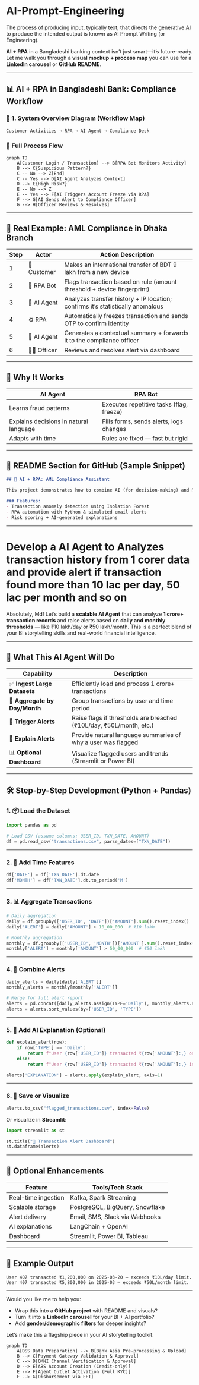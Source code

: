 # AI-Prompt-Engineering
The process of producing input, typically text, that directs the generative AI to produce the intended output is known as AI Prompt Writing (or Engineering).

**AI + RPA** in a Bangladeshi banking context isn’t just smart—it’s future-ready. Let me walk you through a **visual mockup + process map** you can use for a **LinkedIn carousel** or **GitHub README**.

---

## 📊 AI + RPA in Bangladeshi Bank: Compliance Workflow

### 🧩 1. System Overview Diagram (Workflow Map)

```
Customer Activities → RPA → AI Agent → Compliance Desk
```

### 🔁 Full Process Flow

```mermaid
graph TD
    A[Customer Login / Transaction] --> B[RPA Bot Monitors Activity]
    B --> C{Suspicious Pattern?}
    C -- No --> Z[End]
    C -- Yes --> D[AI Agent Analyzes Context]
    D --> E{High Risk?}
    E -- No --> Z
    E -- Yes --> F[AI Triggers Account Freeze via RPA]
    F --> G[AI Sends Alert to Compliance Officer]
    G --> H[Officer Reviews & Resolves]
```

---

## 💼 Real Example: AML Compliance in Dhaka Branch

| Step | Actor        | Action Description                                                         |
|------|--------------|------------------------------------------------------------------------------|
| 1    | 🧍 Customer   | Makes an international transfer of BDT 9 lakh from a new device             |
| 2    | 🤖 RPA Bot    | Flags transaction based on rule (amount threshold + device fingerprint)     |
| 3    | 🧠 AI Agent   | Analyzes transfer history + IP location; confirms it’s statistically anomalous |
| 4    | ⚙️ RPA        | Automatically freezes transaction and sends OTP to confirm identity         |
| 5    | 🧠 AI Agent   | Generates a contextual summary + forwards it to the compliance officer      |
| 6    | 🧑‍💼 Officer   | Reviews and resolves alert via dashboard                                   |

---

## 🧠 Why It Works

| AI Agent                              | RPA Bot                                |
|---------------------------------------|----------------------------------------|
| Learns fraud patterns                 | Executes repetitive tasks (flag, freeze)|
| Explains decisions in natural language| Fills forms, sends alerts, logs changes |
| Adapts with time                      | Rules are fixed — fast but rigid        |

---

## 🔖 README Section for GitHub (Sample Snippet)

```markdown
## 🤖 AI + RPA: AML Compliance Assistant

This project demonstrates how to combine AI (for decision-making) and RPA (for task execution) in a Bangladeshi retail bank’s AML workflow.

### Features:
- Transaction anomaly detection using Isolation Forest
- RPA automation with Python & simulated email alerts
- Risk scoring + AI-generated explanations
```

---

# Develop a AI Agent to Analyzes transaction history from 1 corer data and provide alert if transaction found more than 10 lac per day, 50 lac per month and so on

Absolutely, Md! Let’s build a **scalable AI Agent** that can analyze **1 crore+ transaction records** and raise alerts based on **daily and monthly thresholds** — like ₹10 lakh/day or ₹50 lakh/month. This is a perfect blend of your BI storytelling skills and real-world financial intelligence.

---

## 🧠 What This AI Agent Will Do

| Capability                         | Description                                                                 |
|-----------------------------------|-----------------------------------------------------------------------------|
| ✅ **Ingest Large Datasets**       | Efficiently load and process 1 crore+ transactions                          |
| 📅 **Aggregate by Day/Month**      | Group transactions by user and time period                                 |
| 🚨 **Trigger Alerts**              | Raise flags if thresholds are breached (₹10L/day, ₹50L/month, etc.)        |
| 🧾 **Explain Alerts**              | Provide natural language summaries of why a user was flagged               |
| 📊 **Optional Dashboard**          | Visualize flagged users and trends (Streamlit or Power BI)                 |

---

## 🛠️ Step-by-Step Development (Python + Pandas)

### 1. 📦 Load the Dataset

```python
import pandas as pd

# Load CSV (assume columns: USER_ID, TXN_DATE, AMOUNT)
df = pd.read_csv("transactions.csv", parse_dates=["TXN_DATE"])
```

---

### 2. 📅 Add Time Features

```python
df['DATE'] = df['TXN_DATE'].dt.date
df['MONTH'] = df['TXN_DATE'].dt.to_period('M')
```

---

### 3. 📊 Aggregate Transactions

```python
# Daily aggregation
daily = df.groupby(['USER_ID', 'DATE'])['AMOUNT'].sum().reset_index()
daily['ALERT'] = daily['AMOUNT'] > 10_00_000  # ₹10 lakh

# Monthly aggregation
monthly = df.groupby(['USER_ID', 'MONTH'])['AMOUNT'].sum().reset_index()
monthly['ALERT'] = monthly['AMOUNT'] > 50_00_000  # ₹50 lakh
```

---

### 4. 🚨 Combine Alerts

```python
daily_alerts = daily[daily['ALERT']]
monthly_alerts = monthly[monthly['ALERT']]

# Merge for full alert report
alerts = pd.concat([daily_alerts.assign(TYPE='Daily'), monthly_alerts.assign(TYPE='Monthly')])
alerts = alerts.sort_values(by=['USER_ID', 'TYPE'])
```

---

### 5. 🧠 Add AI Explanation (Optional)

```python
def explain_alert(row):
    if row['TYPE'] == 'Daily':
        return f"User {row['USER_ID']} transacted ₹{row['AMOUNT']:,} on {row['DATE']} — exceeds ₹10L/day limit."
    else:
        return f"User {row['USER_ID']} transacted ₹{row['AMOUNT']:,} in {row['MONTH']} — exceeds ₹50L/month limit."

alerts['EXPLANATION'] = alerts.apply(explain_alert, axis=1)
```

---

### 6. 💾 Save or Visualize

```python
alerts.to_csv("flagged_transactions.csv", index=False)
```

Or visualize in **Streamlit**:

```python
import streamlit as st

st.title("🚨 Transaction Alert Dashboard")
st.dataframe(alerts)
```

---

## 🧩 Optional Enhancements

| Feature                        | Tools/Tech Stack                     |
|-------------------------------|--------------------------------------|
| Real-time ingestion            | Kafka, Spark Streaming               |
| Scalable storage               | PostgreSQL, BigQuery, Snowflake      |
| Alert delivery                 | Email, SMS, Slack via Webhooks       |
| AI explanations                | LangChain + OpenAI                   |
| Dashboard                      | Streamlit, Power BI, Tableau         |

---

## 🧠 Example Output

```
User 407 transacted ₹1,200,000 on 2025-03-20 — exceeds ₹10L/day limit.
User 407 transacted ₹5,800,000 in 2025-03 — exceeds ₹50L/month limit.
```

---

Would you like me to help you:
- Wrap this into a **GitHub project** with README and visuals?
- Turn it into a **LinkedIn carousel** for your BI + AI portfolio?
- Add **gender/demographic filters** for deeper insights?

Let’s make this a flagship piece in your AI storytelling toolkit.

```mermaid
graph TD
    A[DSS Data Preparation] --> B[Bank Asia Pre-processing & Upload]
    B --> C[Payment Gateway Validation & Approval]
    C --> D[OMNI Channel Verification & Approval]
    D --> E[ABS Account Creation (Credit-only)]
    E --> F[Agent Outlet Activation (Full KYC)]
    F --> G[Disbursement via EFT]
```
